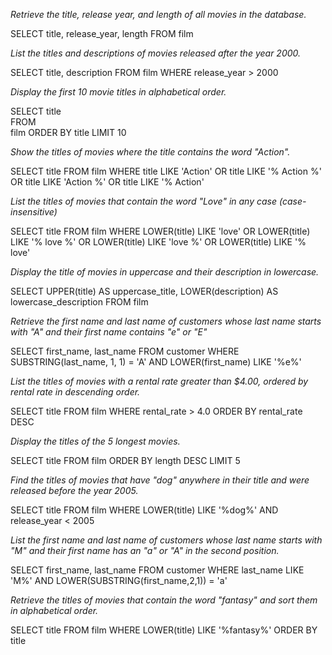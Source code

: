 <em>Retrieve the title, release year, and length of all movies in the database.</em>

<p>
	SELECT
	title, release_year, length
	FROM film
</p>

*List the titles and descriptions of movies released after the year 2000.*

SELECT
    title, description
FROM 
    film
WHERE release_year > 2000

*Display the first 10 movie titles in alphabetical order.*

SELECT
    title  
FROM 	
    film
ORDER BY 
    title
LIMIT 10

*Show the titles of movies where the title contains the word "Action".*

SELECT
	title
FROM 
	film 
WHERE 
title LIKE 'Action'
OR 
title LIKE '% Action %'
OR 
title LIKE 'Action %'
OR 
title LIKE '% Action'

*List the titles of movies that contain the word "Love" in any case (case-insensitive)*

SELECT
	title
FROM 
	film 
WHERE 
LOWER(title) LIKE 'love'
OR 
LOWER(title) LIKE '% love %'
OR 
LOWER(title) LIKE 'love %'
OR 
LOWER(title) LIKE '% love'

*Display the title of movies in uppercase and their description in lowercase.*

SELECT
 	UPPER(title) AS uppercase_title, 
	LOWER(description) AS lowercase_description
FROM 
	film 

*Retrieve the first name and last name of customers whose last name starts with "A" and their first name contains "e" or "E"*

SELECT
 	first_name,
	last_name
FROM
	customer
WHERE 
SUBSTRING(last_name, 1, 1) = 'A'
AND
LOWER(first_name) LIKE '%e%'

*List the titles of movies with a rental rate greater than $4.00, ordered by rental rate in descending order.*

SELECT 
	title
FROM 
	film
WHERE rental_rate > 4.0
ORDER BY rental_rate DESC

*Display the titles of the 5 longest movies.*

SELECT 
	title
FROM 
	film
ORDER BY length DESC
LIMIT 5

*Find the titles of movies that have "dog" anywhere in their title and were released before the year 2005.*

SELECT 
	title
FROM 
	film 
WHERE LOWER(title) LIKE '%dog%' AND release_year < 2005

*List the first name and last name of customers whose last name starts with "M" and their first name has an "a" or "A" in the second position.*

SELECT
	first_name,
	last_name
FROM 
	customer
WHERE last_name LIKE 'M%' 
AND 
LOWER(SUBSTRING(first_name,2,1)) = 'a'

*Retrieve the titles of movies that contain the word "fantasy" and sort them in alphabetical order.*

SELECT
 	title
FROM
	film
WHERE LOWER(title) LIKE '%fantasy%'
ORDER BY title
